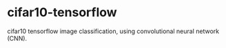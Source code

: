 # cifar10-tensorflow
 cifar10 tensorflow image classification, using convolutional neural network (CNN). 

